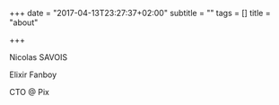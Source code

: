 +++
date = "2017-04-13T23:27:37+02:00"
subtitle = ""
tags = []
title = "about"

+++

Nicolas SAVOIS

Elixir Fanboy

CTO @ Pix

